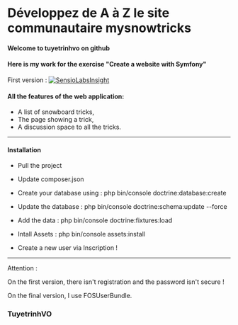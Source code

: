 # Développez de A à Z le site communautaire mysnowtricks
#### Welcome to tuyetrinhvo on github
#### Here is my work for the exercise "Create a website with Symfony"

First version : [![SensioLabsInsight](https://insight.sensiolabs.com/projects/4f895279-1a52-4924-80f5-fd28fd79ddc2/mini.png)](https://insight.sensiolabs.com/projects/4f895279-1a52-4924-80f5-fd28fd79ddc2)

#### All the features of the web application:

* A list of snowboard tricks,
* The page showing a trick,
* A discussion space to all the tricks.
-----------------------------------------------------
#### Installation
* Pull the project
* Update composer.json
* Create your database using  : php bin/console doctrine:database:create
* Update the database : php bin/console doctrine:schema:update --force
* Add the data : php bin/console doctrine:fixtures:load
* Intall Assets : php bin/console assets:install

* Create a new user via Inscription !

-----------------------------------------------------

Attention :

On the first version, there isn't registration and the password isn't secure !

On the final version, I use FOSUserBundle.

### TuyetrinhVO
